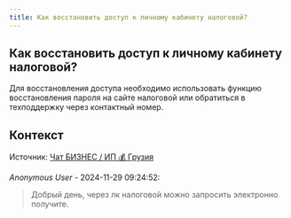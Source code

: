 ```yaml
---
title: Как восстановить доступ к личному кабинету налоговой?
---
```


## Как восстановить доступ к личному кабинету налоговой?

Для восстановления доступа необходимо использовать функцию восстановления пароля на сайте налоговой или обратиться в техподдержку через контактный номер.

## Контекст

Источник: [Чат БИЗНЕС / ИП 💰 Грузия](https://t.me/ip_ge)

_Anonymous User_ - 2024-11-29 09:24:52:

> Добрый день, через лк налоговой можно запросить электронно получите.
